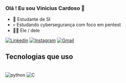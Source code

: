 ### Olá ! Eu sou Vinicius Cardoso 🚩

- 🧠 Estudante de SI
- 💀 Estudando cybersegurança com foco em pentest
- 👨‍💻 Ele / dele 

[![Linkedin](https://img.shields.io/badge/LinkedIn-0077B5?style=for-the-badge&logo=linkedin&logoColor=white)](https://www.linkedin.com/in/vinicius-cardoso-306443306/)
[![Instagram](https://img.shields.io/badge/Instagram-E4405F?style=for-the-badge&logo=instagram&logoColor=white)](https://www.instagram.com/vini.offsec/) 
[![Gmail](https://img.shields.io/badge/Instagram-E4405F?style=for-the-badge&logo=instagram&logoColor=white)](viniciuscarimateia@gmail.com) 

## Tecnologias que uso 
<div style ="display: inline_block"> <br/> 
    <img align="center" alt="python" src="https://img.shields.io/badge/Python-3776AB?style=for-the-badge&logo=python&logoColor=white"> 
    <img align="center" alt="C" src=https://img.shields.io/badge/C-00599C?style=for-the-badge&logo=c&logoColor=white> 
